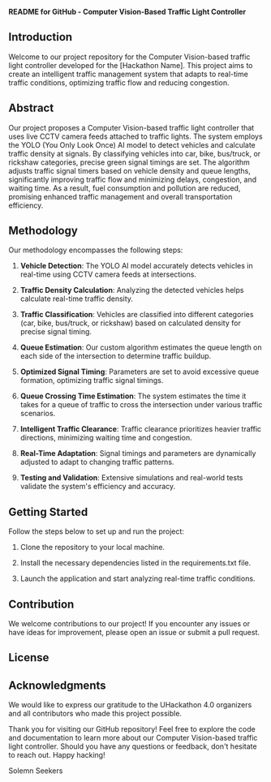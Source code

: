 **README for GitHub - Computer Vision-Based Traffic Light Controller**

## Introduction

Welcome to our project repository for the Computer Vision-based traffic light controller developed for the [Hackathon Name]. This project aims to create an intelligent traffic management system that adapts to real-time traffic conditions, optimizing traffic flow and reducing congestion.

## Abstract

Our project proposes a Computer Vision-based traffic light controller that uses live CCTV camera feeds attached to traffic lights. The system employs the YOLO (You Only Look Once) AI model to detect vehicles and calculate traffic density at signals. By classifying vehicles into car, bike, bus/truck, or rickshaw categories, precise green signal timings are set. The algorithm adjusts traffic signal timers based on vehicle density and queue lengths, significantly improving traffic flow and minimizing delays, congestion, and waiting time. As a result, fuel consumption and pollution are reduced, promising enhanced traffic management and overall transportation efficiency.

## Methodology

Our methodology encompasses the following steps:

1. **Vehicle Detection**: The YOLO AI model accurately detects vehicles in real-time using CCTV camera feeds at intersections.

2. **Traffic Density Calculation**: Analyzing the detected vehicles helps calculate real-time traffic density.

3. **Traffic Classification**: Vehicles are classified into different categories (car, bike, bus/truck, or rickshaw) based on calculated density for precise signal timing.

4. **Queue Estimation**: Our custom algorithm estimates the queue length on each side of the intersection to determine traffic buildup.

5. **Optimized Signal Timing**: Parameters are set to avoid excessive queue formation, optimizing traffic signal timings.

6. **Queue Crossing Time Estimation**: The system estimates the time it takes for a queue of traffic to cross the intersection under various traffic scenarios.

7. **Intelligent Traffic Clearance**: Traffic clearance prioritizes heavier traffic directions, minimizing waiting time and congestion.

8. **Real-Time Adaptation**: Signal timings and parameters are dynamically adjusted to adapt to changing traffic patterns.

9. **Testing and Validation**: Extensive simulations and real-world tests validate the system's efficiency and accuracy.

## Getting Started

Follow the steps below to set up and run the project:

1. Clone the repository to your local machine.

2. Install the necessary dependencies listed in the requirements.txt file.

3. Launch the application and start analyzing real-time traffic conditions.

## Contribution

We welcome contributions to our project! If you encounter any issues or have ideas for improvement, please open an issue or submit a pull request.

## License

## Acknowledgments

We would like to express our gratitude to the UHackathon 4.0 organizers and all contributors who made this project possible.

Thank you for visiting our GitHub repository! Feel free to explore the code and documentation to learn more about our Computer Vision-based traffic light controller. Should you have any questions or feedback, don't hesitate to reach out. Happy hacking!

Solemn Seekers


